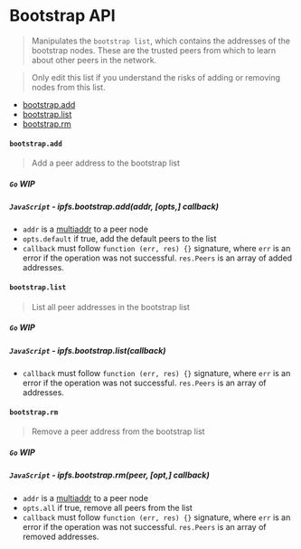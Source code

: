 # Bootstrap API

> Manipulates the `bootstrap list`, which contains
  the addresses of the bootstrap nodes. These are the trusted peers from
  which to learn about other peers in the network.

> Only edit this list if you understand the risks of adding or removing nodes from this list.

* [bootstrap.add](#bootstrapadd)
* [bootstrap.list](#bootstraplist)
* [bootstrap.rm](#bootstraprm)

#### `bootstrap.add`

> Add a peer address to the bootstrap list

##### `Go` **WIP**

##### `JavaScript` - ipfs.bootstrap.add(addr, [opts,] callback)

- `addr` is a [multiaddr](https://github.com/multiformats/js-multiaddr) to a peer node
- `opts.default` if true, add the default peers to the list
- `callback` must follow `function (err, res) {}` signature, where `err` is an error if the operation was not successful. `res.Peers` is an array of added addresses.

#### `bootstrap.list`

> List all peer addresses in the bootstrap list

##### `Go` **WIP**

##### `JavaScript` - ipfs.bootstrap.list(callback)

- `callback` must follow `function (err, res) {}` signature, where `err` is an error if the operation was not successful. `res.Peers` is an array of addresses.


#### `bootstrap.rm`

> Remove a peer address from the bootstrap list

##### `Go` **WIP**

##### `JavaScript` - ipfs.bootstrap.rm(peer, [opt,] callback)

- `addr` is a [multiaddr](https://github.com/multiformats/js-multiaddr) to a peer node
- `opts.all` if true, remove all peers from the list
- `callback` must follow `function (err, res) {}` signature, where `err` is an error if the operation was not successful. `res.Peers` is an array of removed addresses.
